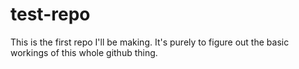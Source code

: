# test-repo
This is the first repo I'll be making. It's purely to figure out the basic workings of this whole github thing.
